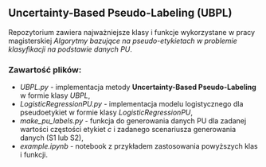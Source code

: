 ## Uncertainty-Based Pseudo-Labeling (UBPL)
Repozytorium zawiera najważniejsze klasy i funkcje wykorzystane w pracy magisterskiej *Algorytmy bazujące na pseudo-etykietach w problemie klasyfikacji
na podstawie danych PU*.

### Zawartość plików:
- *UBPL.py* - implementacja metody **Uncertainty-Based Pseudo-Labeling** w formie klasy *UBPL*,
- *LogisticRegressionPU.py* - implementacja modelu logistycznego dla pseudoetykiet w formie klasy *LogisticRegressionPU*,
- *make_pu_labels.py* - funkcja do generowania danych PU dla zadanej wartości częstości etykiet $c$ i zadanego scenariusza generowania danych (S1 lub S2),
- *example.ipynb* - notebook z przykładem zastosowania powyższych klas i funkcji.
